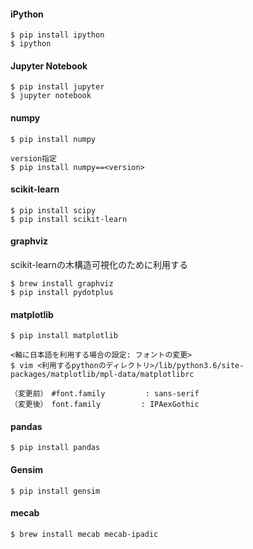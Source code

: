 #### iPython 

```
$ pip install ipython
$ ipython
```
  
#### Jupyter Notebook

```
$ pip install jupyter
$ jupyter notebook
```
  
#### numpy

```
$ pip install numpy

version指定
$ pip install numpy==<version>
```

#### scikit-learn

```
$ pip install scipy
$ pip install scikit-learn
```

#### graphviz
scikit-learnの木構造可視化のために利用する

```
$ brew install graphviz
$ pip install pydotplus
```

#### matplotlib

```
$ pip install matplotlib

<軸に日本語を利用する場合の設定: フォントの変更>
$ vim <利用するpythonのディレクトリ>/lib/python3.6/site-packages/matplotlib/mpl-data/matplotlibrc

（変更前）　#font.family         : sans-serif
（変更後）　font.family         : IPAexGothic
```

#### pandas

```
$ pip install pandas
```

#### Gensim

```
$ pip install gensim
```

#### mecab

```
$ brew install mecab mecab-ipadic
```

